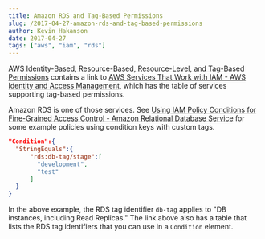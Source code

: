 ```yaml
---
title: Amazon RDS and Tag-Based Permissions
slug: /2017-04-27-amazon-rds-and-tag-based-permissions
author: Kevin Hakanson
date: 2017-04-27
tags: ["aws", "iam", "rds"]
---
```

[AWS Identity-Based, Resource-Based, Resource-Level, and Tag-Based Permissions](../2017-04-25-aws-identity-based-resource-based-resource-level-and-tag-based-permissions) contains a link to [AWS Services That Work with IAM - AWS Identity and Access Management](https://docs.aws.amazon.com/IAM/latest/UserGuide/reference_aws-services-that-work-with-iam.html), which has the table of services supporting tag-based permissions.

Amazon RDS is one of those services. See [Using IAM Policy Conditions for Fine-Grained Access Control - Amazon Relational Database Service](http://docs.aws.amazon.com/AmazonRDS/latest/UserGuide/UsingWithRDS.IAM.Conditions.html) for some example policies using condition keys with custom tags.

```json
"Condition":{
  "StringEquals":{
      "rds:db-tag/stage":[
        "development",
        "test"
      ]
  }
}
```

In the above example, the RDS tag identifier `db-tag` applies to "DB instances, including Read Replicas." The link above also has a table that lists the RDS tag identifiers that you can use in a `Condition` element.
